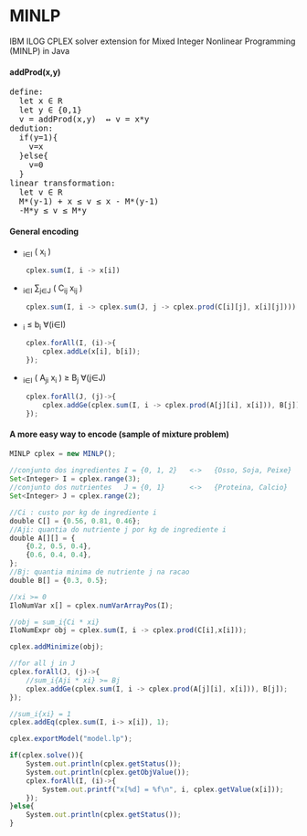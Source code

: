 # MINLP
IBM ILOG CPLEX solver extension for Mixed Integer Nonlinear Programming (MINLP) in Java

#### addProd(x,y)
<pre>
define:
  let x ∈ R
  let y ∈ {0,1}
  v = addProd(x,y)  ↔ v = x*y
dedution: 
  if(y=1){
    v=x
  }else{ 
    v=0 
  }
linear transformation:
  let v ∈ R
  M*(y-1) + x ≤ v ≤ x - M*(y-1)
  -M*y ≤ v ≤ M*y
</pre>

#### General encoding
* <math>&sum;<sub>i&in;I</sub> ( x<sub>i</sub> )</math>
```javascript
	cplex.sum(I, i -> x[i])
```

* <math>&sum;<sub>i&in;I</sub> &sum;<sub>j&in;J</sub> ( C<sub>ij</sub> x<sub>ij</sub> ) </math>
```javascript
	cplex.sum(I, i -> cplex.sum(J, j -> cplex.prod(C[i][j], x[i][j]))) )
```

* <math> x<sub>i</sub> &le; b<sub>i</sub> 	&forall;(i&in;I)</math>
```javascript
	cplex.forAll(I, (i)->{
		cplex.addLe(x[i], b[i]);
	});
```

* <math>&sum;<sub>i&in;I</sub> ( A<sub>ji</sub> x<sub>i</sub> ) &ge; B<sub>j</sub>	&forall;(j&in;J)</math>
```javascript
	cplex.forAll(J, (j)->{
		cplex.addGe(cplex.sum(I, i -> cplex.prod(A[j][i], x[i])), B[j]);
	});
```

#### A more easy way to encode (sample of mixture problem)

```javascript
MINLP cplex = new MINLP();
        
//conjunto dos ingredientes I = {0, 1, 2}   <->   {Osso, Soja, Peixe}
Set<Integer> I = cplex.range(3);
//conjunto dos nutrientes   J = {0, 1}      <->   {Proteina, Calcio}
Set<Integer> J = cplex.range(2);

//Ci : custo por kg de ingrediente i
double C[] = {0.56, 0.81, 0.46};     
//Aji: quantia do nutriente j por kg de ingrediente i
double A[][] = {
	{0.2, 0.5, 0.4},
	{0.6, 0.4, 0.4},
};
//Bj: quantia minima de nutriente j na racao
double B[] = {0.3, 0.5};

//xi >= 0
IloNumVar x[] = cplex.numVarArrayPos(I);

//obj = sum_i{Ci * xi}
IloNumExpr obj = cplex.sum(I, i -> cplex.prod(C[i],x[i]));

cplex.addMinimize(obj);

//for all j in J
cplex.forAll(J, (j)->{
	//sum_i{Aji * xi} >= Bj
	cplex.addGe(cplex.sum(I, i -> cplex.prod(A[j][i], x[i])), B[j]);
});

//sum_i{xi} = 1
cplex.addEq(cplex.sum(I, i-> x[i]), 1);

cplex.exportModel("model.lp");

if(cplex.solve()){
	System.out.println(cplex.getStatus());
	System.out.println(cplex.getObjValue());
	cplex.forAll(I, (i)->{
		System.out.printf("x[%d] = %f\n", i, cplex.getValue(x[i]));
	});
}else{
	System.out.println(cplex.getStatus());
}
```

